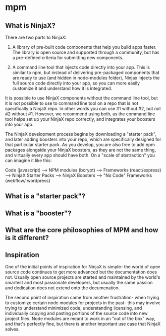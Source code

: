 # mpm

## What is NinjaX? 

There are two parts to NinjaX:

1. A library of pre-built code components that help you build apps faster. The library is open source and supported through a community, but has a pre-defined criteria for submitting new components. 

2. A command line tool that injects code directly into your app. This is similar to npm, but instead of delivering pre-packaged components that are ready to use (and hidden in node-modules folder), Ninjax injects the full source code directly into your app, so you can more easily customize it and understand how it is integrated.

It is possible to use NinjaX components without the command line tool, but it is not possible to use to command line tool on a repo that is not specifically a NinjaX repo. In other words you can use #1 without #2, but not #2 without #1. However, we recommend using both, as the command line tool helps set up your NinjaX repo correctly, and integrates your boosters into your app. 

The NinjaX development process begins by downloading a "starter pack", and later adding boosters into your repo, which are specifically designed for that particular starter pack. As you develop, you are also free to add npm packages alongside your NinjaX boosters, as they are not the same thing, and virtually every app should have both. On a "scale of abstraction" you can imagine it like this: 

Code (javascript) --> NPM modules (bcrypt) --> Frameworks (react/express) --> NinjaX Starter Packs --> NinjaX Boosters --> "No Code" Frameworks (webflow/ wordpress)



## What is a "starter pack"? 

## What is a "booster"? 

## What are the core philosophies of MPM and how is it different?

## Inspiration

One of the initial points of inspiration for NinjaX is simple- the world of open source code continues to get more advanced but the documentation does not. Usually open source projects are started and maintained by the world's smartest and most passionate developers, but usually the same passion and dedication does not extend onto the documenation. 

The second point of inspiration came from another frustration- when trying to customize certain node modules for projects in the past- this may involve trying to understand minimized code, understanding licensing, and individually copying and pasting portions of the source code into new project files. Node modules are meant to work in an "out of the box" way, and that's perfectly fine, but there is another important use case that NinjaX solves. 



